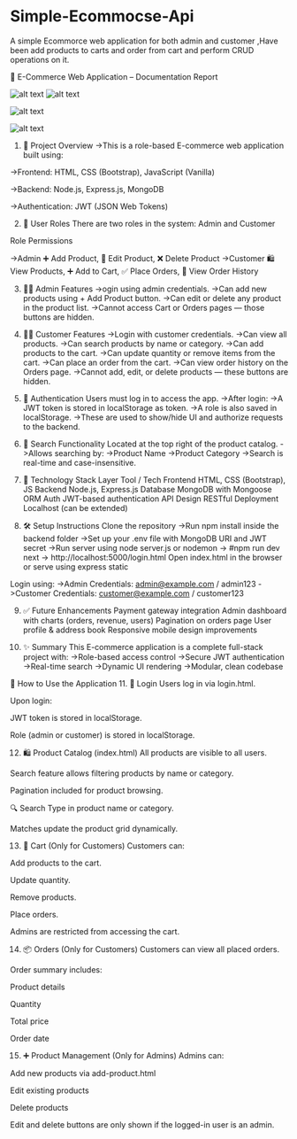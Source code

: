 # Simple-Ecommocse-Api
A simple Ecommorce web application for both admin and customer ,Have been add products to carts and order from cart and perform CRUD operations on it.

🛒 E-Commerce Web Application – Documentation Report



![alt text](<Screenshot 2025-07-15 143050.png>)
![alt text](<Screenshot 2025-07-15 143108.png>)

![alt text](<Screenshot 2025-07-15 143115.png>)

![alt text](<Screenshot 2025-07-15 143132.png>)

1. 📌 Project Overview
->This is a role-based E-commerce web application built using:

->Frontend: HTML, CSS (Bootstrap), JavaScript (Vanilla)

->Backend: Node.js, Express.js, MongoDB

->Authentication: JWT (JSON Web Tokens)

2. 👥 User Roles
There are two roles in the system: Admin and Customer

Role	   Permissions

->Admin	  ➕ Add Product, 📝 Edit Product, ❌ Delete Product
->Customer	🛍️ View Products, ➕ Add to Cart, ✅ Place Orders, 🧾 View Order History

3. 🧑‍💼 Admin Features
->ogin using admin credentials.
->Can add new products using + Add Product button.
->Can edit or delete any product in the product list.
->Cannot access Cart or Orders pages — those buttons are hidden.

4. 🙋‍♂️ Customer Features
->Login with customer credentials.
->Can view all products.
->Can search products by name or category.
->Can add products to the cart.
->Can update quantity or remove items from the cart.
->Can place an order from the cart.
->Can view order history on the Orders page.
->Cannot add, edit, or delete products — these buttons are hidden.

5. 🔐 Authentication
Users must log in to access the app.
->After login:
->A JWT token is stored in localStorage as token.
->A role is also saved in localStorage.
->These are used to show/hide UI and authorize requests to the backend.

6. 🧠 Search Functionality
Located at the top right of the product catalog.
->Allows searching by:
->Product Name
->Product Category
->Search is real-time and case-insensitive.

7. 🧰 Technology Stack
Layer	    Tool / Tech
Frontend	HTML, CSS (Bootstrap), JS
Backend	    Node.js, Express.js
Database	MongoDB with Mongoose ORM
Auth	    JWT-based authentication
API Design	RESTful
Deployment	Localhost (can be extended)

8. 🛠️ Setup Instructions
Clone the repository
->Run npm install inside the backend folder
->Set up your .env file with MongoDB URI and JWT secret
->Run server using node server.js or nodemon
-> #npm run dev next -> http://localhost:5000/login.html
Open index.html in the browser or serve using express static

Login using:
->Admin Credentials: admin@example.com / admin123
->Customer Credentials: customer@example.com / customer123

9. ✅ Future Enhancements
Payment gateway integration
Admin dashboard with charts (orders, revenue, users)
Pagination on orders page
User profile & address book
Responsive mobile design improvements

10. ✨ Summary
This E-commerce application is a complete full-stack project with:
->Role-based access control
->Secure JWT authentication
->Real-time search
->Dynamic UI rendering
->Modular, clean codebase



🚀 How to Use the Application
11. 🔐 Login
Users log in via login.html.

Upon login:

JWT token is stored in localStorage.

Role (admin or customer) is stored in localStorage.

12. 🛍️  Product Catalog (index.html)
All products are visible to all users.

Search feature allows filtering products by name or category.

Pagination included for product browsing.

🔍 Search
Type in product name or category.

Matches update the product grid dynamically.

13. 🛒  Cart (Only for Customers)
Customers can:

Add products to the cart.

Update quantity.

Remove products.

Place orders.

Admins are restricted from accessing the cart.

14. 📦  Orders (Only for Customers)
Customers can view all placed orders.

Order summary includes:

Product details

Quantity

Total price

Order date

15. ➕  Product Management (Only for Admins)
Admins can:

Add new products via add-product.html

Edit existing products

Delete products

Edit and delete buttons are only shown if the logged-in user is an admin.











